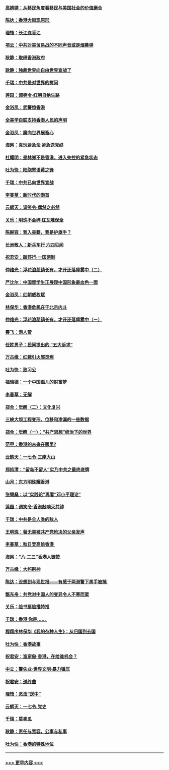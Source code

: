 #### [高婧婧：从移民角度看移民与美国社会的价值磨合](../pages/nsc993/n11495757.md?t=09031401) 
#### [陈达：香港大街现原形 ](../pages/nsc993/n11495441.md?t=09031401) 
#### [理悟：长江连香江](../pages/nsc993/n11495377.md?t=09031401) 
#### [项云：中共对美贸易战的不同声音或是烟幕弹](../pages/nsc993/n11494929.md?t=09031401) 
#### [耿静：取缔香港政府](../pages/nsc993/n11494218.md?t=09031401) 
#### [耿静：独裁世界向自由世界宣战了](../pages/nsc993/n11494190.md?t=09031401) 
#### [千瑞：中共是对世界的拷问](../pages/nsc993/n11493021.md?t=09031401) 
#### [莲园：调笑令‧红朝自绝生路](../pages/nsc993/n11493011.md?t=09031401) 
#### [金浴凤：武警惊香港](../pages/nsc993/n11492994.md?t=09031401) 
#### [全美学自联支持香港人民的声明](../pages/nsc993/n11492630.md?t=09031401) 
#### [金浴凤：魔向世界展畜心](../pages/nsc993/n11492599.md?t=09031401) 
#### [海网：真玩紧急法 紧急送党终 ](../pages/nsc993/n11492535.md?t=09031401) 
#### [杜耀明：是林郑不是香港，进入失控的紧急状态](../pages/nsc993/n11491420.md?t=09031401) 
#### [吐为快：陆胞寄语黄之锋](../pages/nsc993/n11491117.md?t=09031401) 
#### [千瑞：中共已向世界宣战](../pages/nsc993/n11490123.md?t=09031401) 
#### [李春草：新时代的港首](../pages/nsc993/n11489864.md?t=09031401) 
#### [云鹤天：调笑令·偶然之必然](../pages/nsc993/n11489701.md?t=09031401) 
#### [关乐：明珠不会碎 红瓦难保全](../pages/nsc993/n11489647.md?t=09031401) 
#### [陈婉容：我入美籍，我是护旗手？](../pages/nsc993/n11487908.md?t=09031401) 
#### [长洲散人：新兵车行 六四见闻](../pages/nsc993/n11487729.md?t=09031401) 
#### [祝君安：踏莎行‧一国两制](../pages/nsc993/n11487699.md?t=09031401) 
#### [仲维光：浮花浪蕊镇长有，才开还落瘴雾中（二）](../pages/nsc993/n11483286.md?t=09031401) 
#### [严比尔：中国留学生正展现中国形象最血色一面](../pages/nsc993/n11485145.md?t=09031401) 
#### [金浴凤：红朝威权赋](../pages/nsc993/n11485191.md?t=09031401) 
#### [林保华：香港危机在于北京内斗](../pages/nsc993/n11484593.md?t=09031401) 
#### [仲维光：浮花浪蕊镇长有，才开还落瘴雾中（ㄧ）](../pages/nsc993/n11483259.md?t=09031401) 
#### [霄飞：港人赞](../pages/nsc993/n11482957.md?t=09031401) 
#### [任姓男子：民间提出的 “五大诉求”](../pages/nsc993/n11482897.md?t=09031401) 
#### [万古缘：红蛾引火邪灵烬](../pages/nsc993/n11482886.md?t=09031401) 
#### [吐为快：致习公](../pages/nsc993/n11482867.md?t=09031401) 
#### [福瑞德：一个中国孤儿的财富梦](../pages/nsc993/n11482817.md?t=09031401) 
#### [李春草：无解](../pages/nsc993/n11482791.md?t=09031401) 
#### [郑合：觉醒（二）：文化复兴](../pages/nsc993/n11478025.md?t=09031401) 
#### [三峡大坝工程变形、位移和渗漏的一些数据](../pages/nsc993/n11478232.md?t=09031401) 
#### [郑合：觉醒（一）：“共产思想”统治下的世界](../pages/nsc993/n11477663.md?t=09031401) 
#### [范甲：香港的未来在哪里?](../pages/nsc993/n11477249.md?t=09031401) 
#### [云鹤天：一七令·三座大山](../pages/nsc993/n11477192.md?t=09031401) 
#### [郑纯清：“留岛不留人”实乃中共之最终底牌](../pages/nsc993/n11476160.md?t=09031401) 
#### [山月：东方明珠耀香港](../pages/nsc993/n11476077.md?t=09031401) 
#### [张翎燊：以“实践论”再看“邓小平理论”](../pages/nsc993/n11475733.md?t=09031401) 
#### [莲园：调笑令‧香港敲响灭共钟](../pages/nsc993/n11475723.md?t=09031401) 
#### [千瑞：中共是全人类的敌人](../pages/nsc993/n11475329.md?t=09031401) 
#### [王明珠：替无辜被共产党枪决的父亲发声](../pages/nsc993/n11474570.md?t=09031401) 
#### [李春草：秋日登高眺香港 ](../pages/nsc993/n11474491.md?t=09031401) 
#### [海网：“八·二三”香港人链赞 ](../pages/nsc993/n11474538.md?t=09031401) 
#### [万古缘：大屿荆神](../pages/nsc993/n11474401.md?t=09031401) 
#### [陈达：没想到与现世报——有感于两港警下黑手被捕 ](../pages/nsc993/n11472557.md?t=09031401) 
#### [甑东舟：共党对中国人的变异令人不寒而栗](../pages/nsc993/n11472496.md?t=09031401) 
#### [关乐：脸书扇脸推特推](../pages/nsc993/n11472488.md?t=09031401) 
#### [千瑞：香港  你是…… ](../pages/nsc993/n11472459.md?t=09031401) 
#### [程翔序林保华《我的杂种人生》：从归国到去国](../pages/nsc993/n11472369.md?t=09031401) 
#### [吐为快：香港故事](../pages/nsc993/n11471931.md?t=09031401) 
#### [祝君安：渔家傲‧香港，在给谁机会？](../pages/nsc993/n11469718.md?t=09031401) 
#### [中立：警失业‧世界文明‧暴力镇压](../pages/nsc993/n11467566.md?t=09031401) 
#### [祝君安：送终曲](../pages/nsc993/n11467546.md?t=09031401) 
#### [理悟：恶法“送中”](../pages/nsc993/n11467290.md?t=09031401) 
#### [云鹤天：一七令.党史](../pages/nsc993/n11464122.md?t=09031401) 
#### [千瑞：莫卖瓜](../pages/nsc993/n11463014.md?t=09031401) 
#### [耿静：责任与宽容，公事与私事](../pages/nsc993/n11462810.md?t=09031401) 
#### [吐为快：香港的特殊地位](../pages/nsc993/n11462562.md?t=09031401) 

----
#### [ >>> 更早内容 <<< ](../indexes/nsc993-earlier.md)
